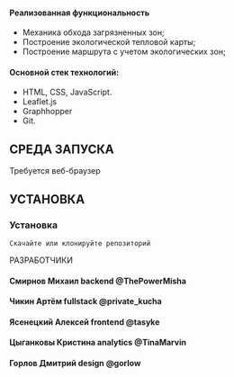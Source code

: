 
<h4>Реализованная функциональность</h4>
<ul>
    <li>Механика обхода загрязненных зон;</li>
    <li>Построение экологической тепловой карты;</li>
    <li>Построение маршрута с учетом экологических зон;</li>
</ul> 

<h4>Основной стек технологий:</h4>
<ul>
	<li>HTML, CSS, JavaScript.</li>
	<li>Leaflet.js</li>
	<li>Graphhopper</li>
	<li>Git.</li>
 </ul>



СРЕДА ЗАПУСКА
------------
Требуется веб-браузер


УСТАНОВКА
------------
### Установка
~~~
Скачайте или клонируйте репозиторий
~~~


РАЗРАБОТЧИКИ

<h4>Смирнов Михаил backend @ThePowerMisha </h4>
<h4>Чикин Артём fullstack @private_kucha </h4>
<h4>Ясенецкий Алексей frontend @tasyke </h4>
<h4>Цыганковы Кристина analytics @TinaMarvin </h4>
<h4>Горлов Дмитрий design @gorlow </h4>


